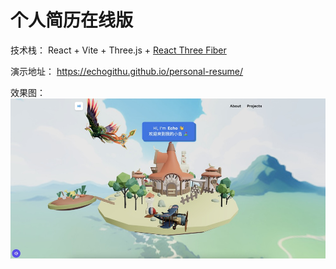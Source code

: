 # 个人简历在线版

技术栈： React + Vite + Three.js + [React Three Fiber](https://docs.pmnd.rs/)

演示地址：
https://echogithu.github.io/personal-resume/

效果图：
![](https://github.com/Echogithu/personal-resume/blob/main/src/assets/demo.png?raw=true)
